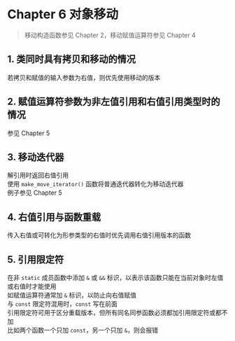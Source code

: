 # Chapter 6 对象移动

> 移动构造函数参见 Chapter 2，移动赋值运算符参见 Chapter 4

## 1. 类同时具有拷贝和移动的情况

若拷贝和赋值的输入参数为右值，则优先使用移动的版本  

## 2. 赋值运算符参数为非左值引用和右值引用类型时的情况

参见 Chapter 5

## 3. 移动迭代器

解引用时返回右值引用  
使用 `make_move_iterator()` 函数将普通迭代器转化为移动迭代器  
例子参见 Chapter 5

## 4. 右值引用与函数重载

传入右值或可转化为形参类型的右值时优先调用右值引用版本的函数  

## 5. 引用限定符

在非 `static` 成员函数中添加 `&` 或 `&&` 标识，以表示该函数只能在当前对象时左值或右值时才能使用  
如赋值运算符通常加 `&` 标识，以防止向右值赋值  
与 `const` 限定符混用时，`const` 写在前面  
引用限定符可用于区分重载版本，但所有同名同参函数必须都加引用限定符或都不加  
比如两个函数一个只加 `const`，另一个只加 `&`，则会报错  
